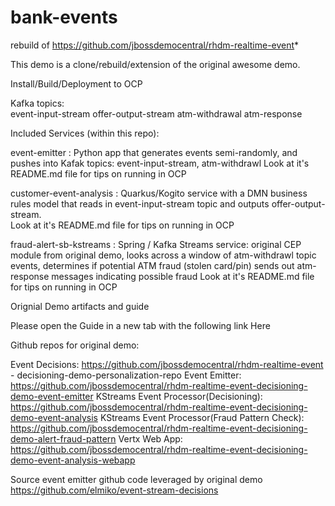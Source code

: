 # bank-events
rebuild of https://github.com/jbossdemocentral/rhdm-realtime-event*

This demo is a clone/rebuild/extension of the original awesome demo.


Install/Build/Deployment to OCP


Kafka topics:  
event-input-stream
offer-output-stream
atm-withdrawal
atm-response


Included Services (within this repo):

event-emitter : Python app that generates events semi-randomly, and pushes into Kafak topics: event-input-stream, atm-withdrawl
                Look at it's README.md file for tips on running in OCP

customer-event-analysis :  Quarkus/Kogito service with a DMN business rules model that reads in event-input-stream topic and
                            outputs offer-output-stream.  
                            Look at it's README.md file for tips on running in OCP

fraud-alert-sb-kstreams :  Spring / Kafka Streams service: original CEP module from original demo, looks across a window of atm-withdrawl topic events,
                            determines if potential ATM fraud (stolen card/pin) sends out atm-response messages indicating possible fraud
                            Look at it's README.md file for tips on running in OCP


Orignial Demo artifacts and guide

Please open the Guide in a new tab with the following link Here


Github repos for original demo:

Event Decisions:
https://github.com/jbossdemocentral/rhdm-realtime-event - decisioning-demo-personalization-repo
Event Emitter:
https://github.com/jbossdemocentral/rhdm-realtime-event-decisioning-demo-event-emitter
KStreams Event Processor(Decisioning):
https://github.com/jbossdemocentral/rhdm-realtime-event-decisioning-demo-event-analysis
KStreams Event Processor(Fraud Pattern Check):
https://github.com/jbossdemocentral/rhdm-realtime-event-decisioning-demo-alert-fraud-pattern
Vertx Web App:
https://github.com/jbossdemocentral/rhdm-realtime-event-decisioning-demo-event-analysis-webapp


Source event emitter github code leveraged by original demo
https://github.com/elmiko/event-stream-decisions




